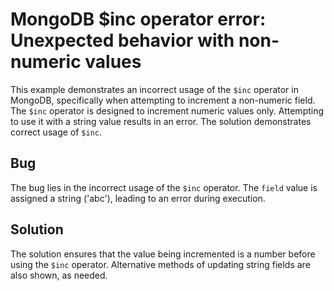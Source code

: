 # MongoDB $inc operator error: Unexpected behavior with non-numeric values
This example demonstrates an incorrect usage of the `$inc` operator in MongoDB, specifically when attempting to increment a non-numeric field.  The `$inc` operator is designed to increment numeric values only. Attempting to use it with a string value results in an error. The solution demonstrates correct usage of `$inc`.

## Bug
The bug lies in the incorrect usage of the `$inc` operator. The `field` value is assigned a string ('abc'), leading to an error during execution.

## Solution
The solution ensures that the value being incremented is a number before using the `$inc` operator.  Alternative methods of updating string fields are also shown, as needed.